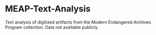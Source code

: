# MEAP-Text-Analysis

Text analysis of digitized artifacts from the Modern Endangered Archives Program collection. Data not available publicly.
